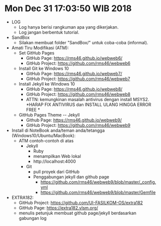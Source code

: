 Mon Dec 31 17:03:50 WIB 2018
============================

- LOG
  - Log hanya berisi rangkuman apa yang dikerjakan.
  - Log jangan berbentuk tutorial.
- SandBox
  - Silakan membuat folder "SandBox/" untuk coba-coba (informal).
- Amati Tiru Modifikasi (ATM):
  - Set GitHub Pages
    - GitHub Page: https://rms46.github.io/webweb6/ 
    - GitHub Project: https://github.com/rms46/webweb6
  - Install Git ke Windows 10
    - GitHub Page: https://rms46.github.io/webweb7/
    - GitHub Project: https://github.com/rms46/webweb7
  - Install Jekyll ke Windows 10
    - GitHub Page: https://rms46.github.io/webweb8/ 
    - GitHub Project: https://github.com/rms46/webweb8
    - ATTN: kemungkinan masalah antivirus dengan install MSYS2.
      *HARAP FIX ANTIVIRUS dan INSTALL ULANG HINGGA ERROR FREE *
  - GitHub Pages Theme -- Jekyll
    - Github Page: https://rms46.github.io/webweb9/
    - GitHub Project: https://github.com/rms46/webweb9
- Install di NoteBook anda/teman anda/tetangga (Windows10/Ubuntu/MacBook):
  - ATM contoh-contoh di atas
    - Jekyll
      - Ruby
      - menampilkan Web lokal
      - http://localhost:4000
    - Git
      - pull proyek dari GitHub
      - Penggabungan jekyll dan github page
        - https://github.com/rms46/webweb9/blob/master/_config.yml
        - https://github.com/rms46/webweb9/blob/master/Gemfile
- EXTRA182:
  - GitHub Project: https://github.com/UI-FASILKOM-OS/extra182
  - GitHub Page: https://extra182.vlsm.org/
  - menulis petunjuk membuat github page/jekyll berdasarkan gabungan log

